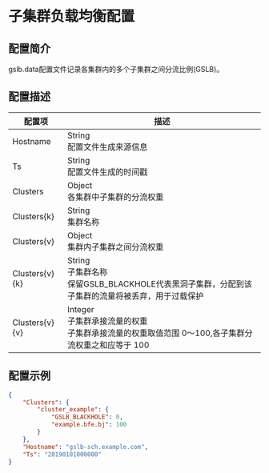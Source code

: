 # 子集群负载均衡配置

## 配置简介

gslb.data配置文件记录各集群内的多个子集群之间分流比例(GSLB)。

## 配置描述

| 配置项   | 描述                                            |
| -------- | ---------------------------------------------- |
| Hostname | String<br>配置文件生成来源信息                            |
| Ts       | String<br>配置文件生成的时间戳                            |
| Clusters | Object<br>各集群中子集群的分流权重 |
| Clusters{k} | String<br>集群名称 |
| Clusters{v} | Object<br>集群内子集群之间分流权重 |
| Clusters{v}{k} | String<br>子集群名称<br>保留GSLB_BLACKHOLE代表黑洞子集群，分配到该子集群的流量将被丢弃，用于过载保护 |
| Clusters{v}{v} | Integer<br>子集群承接流量的权重<br>子集群承接流量的权重取值范围 0～100,各子集群分流权重之和应等于 100 |

## 配置示例

```json
{
    "Clusters": {
        "cluster_example": {
            "GSLB_BLACKHOLE": 0,
            "example.bfe.bj": 100
        }
    },
    "Hostname": "gslb-sch.example.com",
    "Ts": "20190101000000"
}
```
